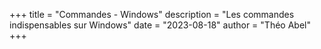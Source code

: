 +++
title = "Commandes - Windows"
description = "Les commandes indispensables sur Windows"
date = "2023-08-18"
author = "Théo Abel"
+++